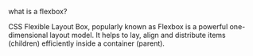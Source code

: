 what is a flexbox?

CSS Flexible Layout Box, popularly known as Flexbox is a powerful one-dimensional layout model. It helps to lay, align and distribute items (children) efficiently inside a container (parent). 
